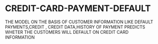 # CREDIT-CARD-PAYMENT-DEFAULT
THE MODEL ON THE BASIS OF CUSTOMER INFORMATION LIKE DEFAULT PAYMENTS,CREDIT , CREDIT DATA,HISTORY OF PAYMENT PREDICTS WHETER THE CUSTOMERS WILL DEFAULT ON CREDIT CARD INFORMATION
